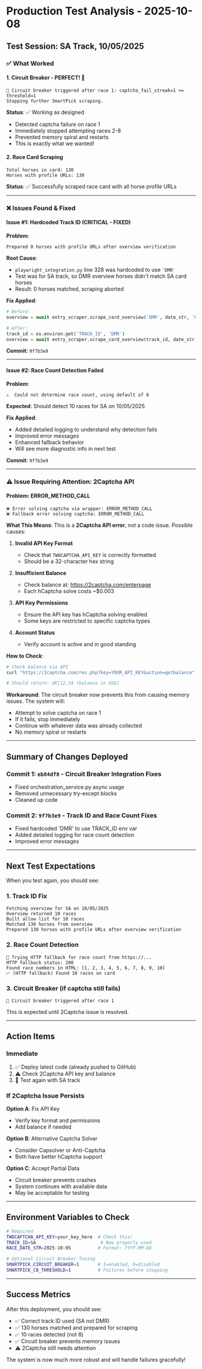 # Production Test Analysis - 2025-10-08

## Test Session: SA Track, 10/05/2025

### ✅ What Worked

#### 1. **Circuit Breaker - PERFECT! 🎉**
```
🛑 Circuit breaker triggered after race 1: captcha_fail_streak=1 >= threshold=1
Stopping further SmartPick scraping.
```
**Status**: ✅ Working as designed
- Detected captcha failure on race 1
- Immediately stopped attempting races 2-8
- Prevented memory spiral and restarts
- This is exactly what we wanted!

#### 2. **Race Card Scraping**
```
Total horses in card: 130
Horses with profile URLs: 130
```
**Status**: ✅ Successfully scraped race card with all horse profile URLs

---

### ❌ Issues Found & Fixed

#### Issue #1: Hardcoded Track ID (CRITICAL - FIXED)
**Problem**:
```
Prepared 0 horses with profile URLs after overview verification
```

**Root Cause**: 
- `playwright_integration.py` line 328 was hardcoded to use `'DMR'`
- Test was for SA track, so DMR overview horses didn't match SA card horses
- Result: 0 horses matched, scraping aborted

**Fix Applied**:
```python
# Before:
overview = await entry_scraper.scrape_card_overview('DMR', date_str, 'USA')

# After:
track_id = os.environ.get('TRACK_ID', 'DMR')
overview = await entry_scraper.scrape_card_overview(track_id, date_str, 'USA')
```

**Commit**: `9f7b3e9`

---

#### Issue #2: Race Count Detection Failed
**Problem**:
```
⚠️  Could not determine race count, using default of 8
```

**Expected**: Should detect 10 races for SA on 10/05/2025

**Fix Applied**:
- Added detailed logging to understand why detection fails
- Improved error messages
- Enhanced fallback behavior
- Will see more diagnostic info in next test

**Commit**: `9f7b3e9`

---

### ⚠️ Issue Requiring Attention: 2Captcha API

#### Problem: ERROR_METHOD_CALL
```
❌ Error solving captcha via wrapper: ERROR_METHOD_CALL
❌ Fallback error solving captcha: ERROR_METHOD_CALL
```

**What This Means**:
This is a **2Captcha API error**, not a code issue. Possible causes:

1. **Invalid API Key Format**
   - Check that `TWOCAPTCHA_API_KEY` is correctly formatted
   - Should be a 32-character hex string

2. **Insufficient Balance**
   - Check balance at: https://2captcha.com/enterpage
   - Each hCaptcha solve costs ~$0.003

3. **API Key Permissions**
   - Ensure the API key has hCaptcha solving enabled
   - Some keys are restricted to specific captcha types

4. **Account Status**
   - Verify account is active and in good standing

**How to Check**:
```bash
# Check balance via API
curl "https://2captcha.com/res.php?key=YOUR_API_KEY&action=getbalance"

# Should return: OK|12.34 (balance in USD)
```

**Workaround**:
The circuit breaker now prevents this from causing memory issues. The system will:
- Attempt to solve captcha on race 1
- If it fails, stop immediately
- Continue with whatever data was already collected
- No memory spiral or restarts

---

## Summary of Changes Deployed

### Commit 1: `eb84df8` - Circuit Breaker Integration Fixes
- Fixed orchestration_service.py async usage
- Removed unnecessary try-except blocks
- Cleaned up code

### Commit 2: `9f7b3e9` - Track ID and Race Count Fixes
- Fixed hardcoded 'DMR' to use TRACK_ID env var
- Added detailed logging for race count detection
- Improved error messages

---

## Next Test Expectations

When you test again, you should see:

### 1. **Track ID Fix**
```
Fetching overview for SA on 10/05/2025
Overview returned 10 races
Built allow list for 10 races
Matched 130 horses from overview
Prepared 130 horses with profile URLs after overview verification
```

### 2. **Race Count Detection**
```
🔄 Trying HTTP fallback for race count from https://...
HTTP fallback status: 200
Found race numbers in HTML: [1, 2, 3, 4, 5, 6, 7, 8, 9, 10]
✅ (HTTP fallback) Found 10 races on card
```

### 3. **Circuit Breaker** (if captcha still fails)
```
🛑 Circuit breaker triggered after race 1
```
This is expected until 2Captcha issue is resolved.

---

## Action Items

### Immediate
1. ✅ Deploy latest code (already pushed to GitHub)
2. ⚠️ Check 2Captcha API key and balance
3. 🧪 Test again with SA track

### If 2Captcha Issue Persists
**Option A**: Fix API Key
- Verify key format and permissions
- Add balance if needed

**Option B**: Alternative Captcha Solver
- Consider Capsolver or Anti-Captcha
- Both have better hCaptcha support

**Option C**: Accept Partial Data
- Circuit breaker prevents crashes
- System continues with available data
- May be acceptable for testing

---

## Environment Variables to Check

```bash
# Required
TWOCAPTCHA_API_KEY=your_key_here  # Check this!
TRACK_ID=SA                        # Now properly used
RACE_DATE_STR=2025-10-05          # Format: YYYY-MM-DD

# Optional Circuit Breaker Tuning
SMARTPICK_CIRCUIT_BREAKER=1       # 1=enabled, 0=disabled
SMARTPICK_CB_THRESHOLD=1          # Failures before stopping
```

---

## Success Metrics

After this deployment, you should see:
- ✅ Correct track ID used (SA not DMR)
- ✅ 130 horses matched and prepared for scraping
- ✅ 10 races detected (not 8)
- ✅ Circuit breaker prevents memory issues
- ⚠️ 2Captcha still needs attention

The system is now much more robust and will handle failures gracefully!

